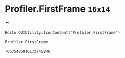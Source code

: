 # Profiler.FirstFrame `16x14`
<img src="/img/Profiler.FirstFrame.png" width=16 height=14>

``` CSharp
EditorGUIUtility.IconContent("Profiler.FirstFrame")
```
```
Profiler.FirstFrame
```
```
-6675485916173740846
```
